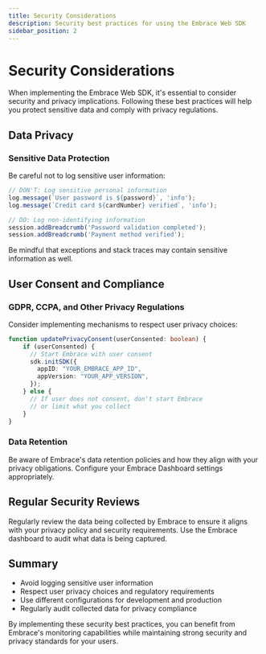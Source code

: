 ```yaml
---
title: Security Considerations
description: Security best practices for using the Embrace Web SDK
sidebar_position: 2
---
```


# Security Considerations

When implementing the Embrace Web SDK, it's essential to consider security and privacy implications. Following these
best practices will help you protect sensitive data and comply with privacy regulations.

## Data Privacy

### Sensitive Data Protection

Be careful not to log sensitive user information:

```typescript
// DON'T: Log sensitive personal information
log.message(`User password is ${password}`, 'info');
log.message(`Credit card ${cardNumber} verified`, 'info');

// DO: Log non-identifying information
session.addBreadcrumb('Password validation completed');
session.addBreadcrumb('Payment method verified');
```

Be mindful that exceptions and stack traces may contain sensitive information as well.

## User Consent and Compliance

### GDPR, CCPA, and Other Privacy Regulations

Consider implementing mechanisms to respect user privacy choices:

```typescript
function updatePrivacyConsent(userConsented: boolean) {
    if (userConsented) {
      // Start Embrace with user consent
      sdk.initSDK({
        appID: "YOUR_EMBRACE_APP_ID",
        appVersion: "YOUR_APP_VERSION",
      });
    } else {
      // If user does not consent, don't start Embrace
      // or limit what you collect
    }
}
```

### Data Retention

Be aware of Embrace's data retention policies and how they align with your privacy obligations. Configure your Embrace
Dashboard settings appropriately.

## Regular Security Reviews

Regularly review the data being collected by Embrace to ensure it aligns with your privacy policy and security
requirements. Use the Embrace dashboard to audit what data is being captured.

## Summary

- Avoid logging sensitive user information
- Respect user privacy choices and regulatory requirements
- Use different configurations for development and production
- Regularly audit collected data for privacy compliance

By implementing these security best practices, you can benefit from Embrace's monitoring capabilities while maintaining
strong security and privacy standards for your users.
